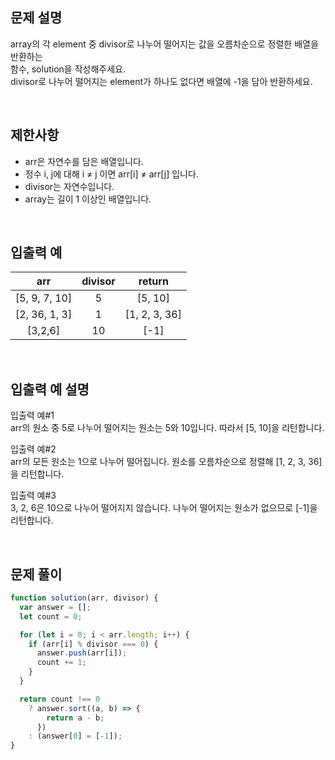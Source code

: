 ## 문제 설명

array의 각 element 중 divisor로 나누어 떨어지는 값을 오름차순으로 정렬한 배열을 반환하는 <br/>
함수, solution을 작성해주세요. <br />
divisor로 나누어 떨어지는 element가 하나도 없다면 배열에 -1을 담아 반환하세요.

<br />

## 제한사항

- arr은 자연수를 담은 배열입니다.
- 정수 i, j에 대해 i ≠ j 이면 arr[i] ≠ arr[j] 입니다.
- divisor는 자연수입니다.
- array는 길이 1 이상인 배열입니다.

<br />

## 입출력 예

|      arr      | divisor |    return     |
| :-----------: | :-----: | :-----------: |
| [5, 9, 7, 10] |    5    |    [5, 10]    |
| [2, 36, 1, 3] |    1    | [1, 2, 3, 36] |
|    [3,2,6]    |   10    |     [-1]      |

<br />

## 입출력 예 설명

입출력 예#1 <br />
arr의 원소 중 5로 나누어 떨어지는 원소는 5와 10입니다. 따라서 [5, 10]을 리턴합니다.

입출력 예#2 <br />
arr의 모든 원소는 1으로 나누어 떨어집니다. 원소를 오름차순으로 정렬해 [1, 2, 3, 36]을 리턴합니다.

입출력 예#3 <br />
3, 2, 6은 10으로 나누어 떨어지지 않습니다. 나누어 떨어지는 원소가 없으므로 [-1]을 리턴합니다.

<br />

## 문제 풀이

```js
function solution(arr, divisor) {
  var answer = [];
  let count = 0;

  for (let i = 0; i < arr.length; i++) {
    if (arr[i] % divisor === 0) {
      answer.push(arr[i]);
      count += 1;
    }
  }

  return count !== 0
    ? answer.sort((a, b) => {
        return a - b;
      })
    : (answer[0] = [-1]);
}
```
